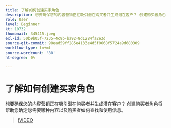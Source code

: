 ```yaml
---
title: 了解如何创建买家角色
description: 想要确保您的内容营销正在吸引潜在购买者并生成潜在客户？ 创建购买者角色将帮助您确定您需要哪种内容以及购买者如何查找和使用信息。
role: User
level: Beginner
kt: 10732
thumbnail: 345415.jpeg
exl-id: 50b9b05f-7235-4c9b-ba92-8d1284fa2e3d
source-git-commit: 98ead59ff285e4133e4d5f0668f5724a9d680309
workflow-type: tm+mt
source-wordcount: '80'
ht-degree: 0%

---
```


# 了解如何创建买家角色

想要确保您的内容营销正在吸引潜在购买者并生成潜在客户？ 创建购买者角色将帮助您确定您需要哪种内容以及购买者如何查找和使用信息。

>[!VIDEO](https://video.tv.adobe.com/v/345415/?quality=12&learn=on)
